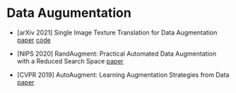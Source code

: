 # Data Augumentation

* [arXiv 2021] Single Image Texture Translation for Data Augmentation [paper](https://arxiv.org/pdf/2106.13804v1.pdf) [code](https://github.com/Boyiliee/SITT)

* [NIPS 2020] RandAugment: Practical Automated Data Augmentation with a Reduced Search Space [paper](https://proceedings.neurips.cc/paper/2020/file/d85b63ef0ccb114d0a3bb7b7d808028f-Paper.pdf)

* [CVPR 2019] AutoAugment: Learning Augmentation Strategies from Data [paper](https://openaccess.thecvf.com/content_CVPR_2019/papers/Cubuk_AutoAugment_Learning_Augmentation_Strategies_From_Data_CVPR_2019_paper.pdf)
